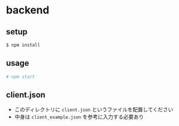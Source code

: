 # backend

## setup
```.sh
$ npm install
```

## usage
```.sh
# npm start
```

## client.json
- このディレクトリに  `client.json` というファイルを配置してください
- 中身は `client_example.json` を参考に入力する必要あり
